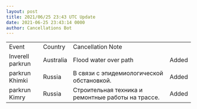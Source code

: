 ```yaml
---
layout: post
title: 2021/06/25 23:43 UTC Update
date: 2021-06-25 23:43:14 0000
author: Cancellations Bot
---
```


<table style='width: 100%'>
    <tr>
        <td>Event</td>
        <td>Country</td>
        <td>Cancellation Note</td>
        <td></td>
    </tr>
    <tr>
        <td>Inverell parkrun</td>
        <td>Australia</td>
        <td>Flood water over path</td>
        <td>Added</td>
    </tr>
    <tr>
        <td>parkrun Khimki</td>
        <td>Russia</td>
        <td>В связи с эпидемиологической обстановкой.</td>
        <td>Added</td>
    </tr>
    <tr>
        <td>parkrun Kimry</td>
        <td>Russia</td>
        <td>Строительная техника и ремонтные работы на трассе.</td>
        <td>Added</td>
    </tr>
